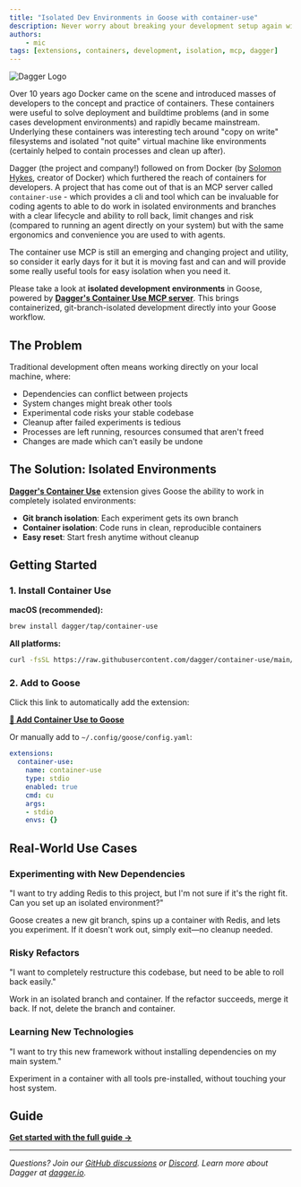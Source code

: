 ```yaml
---
title: "Isolated Dev Environments in Goose with container-use"
description: Never worry about breaking your development setup again with containerized, git-branch-isolated development environments powered by container-use
authors:
    - mic
tags: [extensions, containers, development, isolation, mcp, dagger]
---
```


![Dagger Logo](https://avatars.githubusercontent.com/u/78824383?v=4&s=100)

Over 10 years ago Docker came on the scene and introduced masses of developers to the concept and practice of containers.
These containers were useful to solve deployment and buildtime problems (and in some cases development environments) and rapidly became mainstream. 
Underlying these containers was interesting tech around "copy on write" filesystems and isolated "not quite" virtual machine like environments (certainly helped to contain processes and clean up after).

Dagger (the project and company!) followed on from Docker (by [Solomon Hykes](https://www.linkedin.com/in/solomonhykes/), creator of Docker) which furthered the reach of containers for developers.
A project that has come out of that is an MCP server called `container-use` - which provides a cli and tool which can be invaluable for coding agents to able to do work in isolated environments and branches with a clear lifecycle and ability to roll back, limit changes and risk (compared to running an agent directly on your system) but with the same ergonomics and convenience you are used to with agents. 

The container use MCP is still an emerging and changing project and utility, so consider it early days for it but it is moving fast and can and will provide some really useful tools for easy isolation when you need it.


Please take a look at **isolated development environments** in Goose, powered by **[Dagger's Container Use MCP server](https://github.com/dagger/container-use)**. This brings containerized, git-branch-isolated development directly into your Goose workflow.

<!-- truncate -->

## The Problem

Traditional development often means working directly on your local machine, where:

- Dependencies can conflict between projects
- System changes might break other tools
- Experimental code risks your stable codebase
- Cleanup after failed experiments is tedious
- Processes are left running, resources consumed that aren't freed
- Changes are made which can't easily be undone

## The Solution: Isolated Environments

**[Dagger's Container Use](https://github.com/dagger/container-use)** extension gives Goose the ability to work in completely isolated environments:

- **Git branch isolation**: Each experiment gets its own branch
- **Container isolation**: Code runs in clean, reproducible containers
- **Easy reset**: Start fresh anytime without cleanup

## Getting Started

### 1. Install Container Use

**macOS (recommended):**
```bash
brew install dagger/tap/container-use
```

**All platforms:**
```bash
curl -fsSL https://raw.githubusercontent.com/dagger/container-use/main/install.sh | bash
```

### 2. Add to Goose

Click this link to automatically add the extension:

**[🚀 Add Container Use to Goose](goose://extension?cmd=cu&arg=stdio&id=container-use&name=container%20use&description=use%20containers%20with%20dagger%20and%20git%20for%20isolated%20environments)**

Or manually add to `~/.config/goose/config.yaml`:

```yaml
extensions:
  container-use:
    name: container-use
    type: stdio
    enabled: true
    cmd: cu
    args:
    - stdio
    envs: {}
```

## Real-World Use Cases

### Experimenting with New Dependencies

"I want to try adding Redis to this project, but I'm not sure if it's the right fit. Can you set up an isolated environment?"

Goose creates a new git branch, spins up a container with Redis, and lets you experiment. If it doesn't work out, simply exit—no cleanup needed.

### Risky Refactors

"I want to completely restructure this codebase, but need to be able to roll back easily."

Work in an isolated branch and container. If the refactor succeeds, merge it back. If not, delete the branch and container.

### Learning New Technologies

"I want to try this new framework without installing dependencies on my main system."

Experiment in a container with all tools pre-installed, without touching your host system.


## Guide

**[Get started with the full guide →](/docs/guides/isolated-development-environments)**

---

*Questions? Join our [GitHub discussions](https://github.com/block/goose) or [Discord](https://discord.gg/block-opensource). Learn more about Dagger at [dagger.io](https://dagger.io/).*

<head>
  <meta property="og:title" content="Supercharge Your Development with Isolated Environments in Goose" />
  <meta property="og:type" content="article" />
  <meta property="og:url" content="https://block.github.io/goose/blog/2025/06/17/isolated-development-environments" />
  <meta property="og:description" content="Never worry about breaking your development setup again with containerized, git-branch-isolated development environments powered by container-use" />
  <meta name="twitter:card" content="summary" />
  <meta property="twitter:domain" content="block.github.io/goose" />
  <meta name="twitter:title" content="Supercharge Your Development with Isolated Environments in Goose" />
  <meta name="twitter:description" content="Never worry about breaking your development setup again with containerized, git-branch-isolated development environments powered by container-use" />
</head>